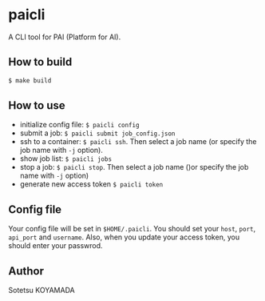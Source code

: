 # paicli
A CLI tool for PAI (Platform for AI).

## How to build

```sh
$ make build
```

## How to use

- initialize config file: `$ paicli config`
- submit a job: `$ paicli submit job_config.json`
- ssh to a container: `$ paicli ssh`. Then select a job name (or specify the job name with `-j` option).
- show job list: `$ paicli jobs`
- stop a job: `$ paicli stop`. Then select a job name ()or specify the job name with `-j` option)
- generate new access token `$ paicli token` 

## Config file
Your config file will be set in `$HOME/.paicli`.
You should set your `host`, `port`, `api_port` and `username`.
Also, when you update your access token, you should enter your passwrod.

## Author
Sotetsu KOYAMADA